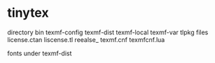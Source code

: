 # tinytex

directory
bin
texmf-config
texmf-dist
texmf-local
texmf-var
tlpkg
files
license.ctan
liscense.tl
reealse_
texmf.cnf
texmfcnf.lua

fonts under texmf-dist
